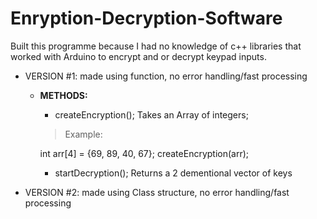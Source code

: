 # Enryption-Decryption-Software
Built this programme because I had no knowledge of c++ libraries that worked with Arduino to encrypt and or decrypt keypad inputs.
  - VERSION #1: made using function, no error handling/fast processing
    - **METHODS:**
      - createEncryption(); 
        Takes an Array of integers;
      > Example:
      
        int arr[4] = {69, 89, 40, 67};
        createEncryption(arr);
      
      - startDecryption();
      Returns a 2 dementional vector
      of keys
      
  - VERSION #2: made using Class structure, no error handling/fast processing
